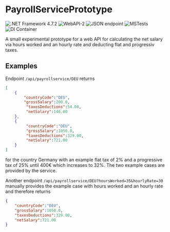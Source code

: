 # PayrollServicePrototype

![.NET Framework 4.7.2](https://img.shields.io/badge/.NET_Framework-4.7.2-green) ![WebAPI-2](https://img.shields.io/badge/WebAPI-2-green)  ![JSON endpoint](https://img.shields.io/badge/Endpoint-JSON-green) ![MSTests](https://img.shields.io/badge/MSTests-✔-green) ![DI Container](https://img.shields.io/badge/DI_Container-✔-green)

A small experimental prototype for a web API for calculating the net salary via hours worked and an hourly rate and deducting flat and progressiv taxes. 

## Examples

Endpoint ``/api/payrollservice/DEU`` returns

```json
[
    {
        "countryCode":"DEU",
        "grossSalary":200.0,
         "taxesDeductions":54.00,
         "netSalary":146.00
    },
    {
         "countryCode":"DEU",
         "grossSalary":1050.0,
         "taxesDeductions":329.00,
         "netSalary":721.00
    }
]
```

for the country Germany with an example flat tax of 2% and a progressive tax of 25% until 400€ which increases to 32%. The two example cases are provided by the service.

Another endpoint ``/api/payrollservice/DEU?hoursWorked=35&hourlyRate=30`` manually provides the example case with hours worked and an hourly rate and therefore returns

```json
{
    "countryCode":"DEU",
    "grossSalary":1050.0,
    "taxesDeductions":329.00,
    "netSalary":721.00
}
```